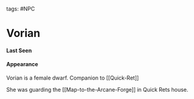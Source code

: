tags: #NPC

# Vorian

#### Last Seen


#### Appearance


Vorian is a female dwarf. Companion to [[Quick-Ret]]

She was guarding the [[Map-to-the-Arcane-Forge]] in Quick Rets house.